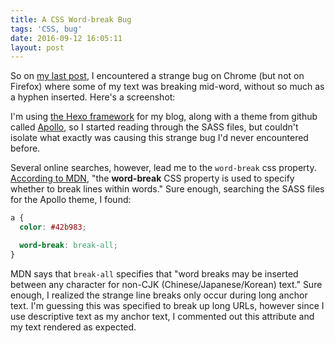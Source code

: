 ```yaml
---
title: A CSS Word-break Bug
tags: 'CSS, bug'
date: 2016-09-12 16:05:11
layout: post
---
```


So on [my last post](https://teach-me-to-code.github.io/2016/07/21/Teaching-C-To-A-JS-Developer/), I encountered a strange bug on Chrome (but not on Firefox) where some of my text was breaking mid-word, without so much as a hyphen inserted. Here's a screenshot:

I'm using [the Hexo framework](https://hexo.io) for my blog, along with a theme from github called [Apollo](https://github.com/pinggod/hexo-theme-apollo), so I started reading through the SASS files, but couldn't isolate what exactly was causing this strange bug I'd never encountered before.

Several online searches, however, lead me to the `word-break` css property. [According to MDN](https://developer.mozilla.org/en-US/docs/Web/CSS/word-break), "the **word-break** CSS property is used to specify whether to break lines within words." Sure enough, searching the SASS files for the Apollo theme, I found:

```css
a {
  color: #42b983;

  word-break: break-all;
}
```

MDN says that `break-all` specifies that "word breaks may be inserted between any character for non-CJK (Chinese/Japanese/Korean) text." Sure enough, I realized the strange line breaks only occur during long anchor text. I'm guessing this was specified to break up long URLs, however since I use descriptive text as my anchor text, I commented out this attribute and my text rendered as expected.
